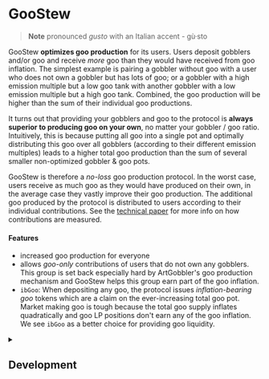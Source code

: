 # GooStew 

> **Note**
> pronounced _gusto_ with an Italian accent - gù·sto

GooStew **optimizes goo production** for its users.
Users deposit gobblers and/or goo and receive _more_ goo than they would have received from goo inflation.
The simplest example is pairing a gobbler without goo with a user who does not own a gobbler but has lots of goo; or a gobbler with a high emission multiple but a low goo tank with another gobbler with a low emission multiple but a high goo tank.
Combined, the goo production will be higher than the sum of their individual goo productions.

It turns out that providing your gobblers and goo to the protocol is **always superior to producing goo on your own**, no matter your gobbler / goo ratio.
Intuitively, this is because putting all goo into a single pot and optimally distributing this goo over all gobblers (according to their different emission multiples) leads to a higher total goo production than the sum of several smaller non-optimized gobbler & goo pots.

GooStew is therefore a _no-loss_ goo production protocol. In the worst case, users receive as much goo as they would have produced on their own, in the average case they vastly improve their goo production.
The additional goo produced by the protocol is distributed to users according to their individual contributions. See the [technical paper](./TECHNICAL.md) for more info on how contributions are measured.

#### Features
- increased goo production for everyone
- allows _goo-only_ contributions of users that do not own any gobblers. This group is set back especially hard by ArtGobbler's goo production mechanism and GooStew helps this group earn part of the goo inflation.
- `ibGoo`: When depositing any goo, the protocol issues _inflation-bearing goo_ tokens which are a claim on the ever-increasing total goo pot. Market making goo is tough because the total goo supply inflates quadratically and goo LP positions don't earn any of the goo inflation. We see `ibGoo` as a better choice for providing goo liquidity.




<details><summary><h2>Development</h2></summary>

### Installation

```sh
forge install
forge build
# copy example.env and fill in the required env vars
cp example.env .env
forge test
```

### Run Tests

```sh
source .env
forge test -vvv
```

### Gas Benchmarks

```sh
forge snapshot --match-contract BenchmarksTest --diff
```

### Web app testing

```sh
source .env

# start local anvil node forking from mainnet
anvil --accounts 1 --fork-url $ETHEREUM_RPC_URL --fork-block-number 15854780 --port 8546

# deploy contracts to local node
forge script script/DeploymentLocal.s.sol:Deployment --rpc-url local --broadcast -vv

# let web app know the ABI & deployment addresses
cp out/GooStew.sol/GooStew.json ../goostew-app/abis/GooStew.json
cp broadcast/DeploymentLocal.s.sol/1/run-latest.json ../goostew-app/abis/deployment.json
```

### Deployment

```sh
source .env

# mainnet
forge script script/DeploymentEthereum.s.sol:Deployment --rpc-url mainnet --private-key $PRIVATE_KEY --broadcast --verify --etherscan-api-key $ETHERSCAN_KEY -vvvv
# if verification fails with "Etherscan could not detect the deployment.". Resume script
forge script script/DeploymentEthereum.s.sol:Deployment --rpc-url mainnet --private-key $PRIVATE_KEY --resume --verify --etherscan-api-key $ETHERSCAN_KEY -vvvv
```
</details>
